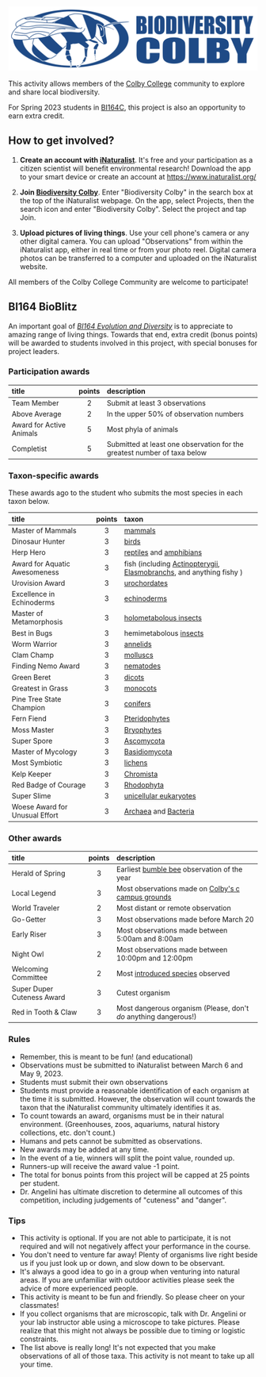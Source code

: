![](biodiversity.colby.horiz.png)

This activity allows members of the [Colby College](https://www.colby.edu/) community to explore and share local biodiversity. 

For Spring 2023 students in [BI164C](https://github.com/aphanotus/openEd/blob/main/BI164.23S.Evolution.and.Diversity/BI164.23S.Evolution.and.Diversity.syllabus.md), this project is also an opportunity to earn extra credit.

## How to get involved?

1. **Create an account with [iNaturalist](https://www.inaturalist.org/)**. It's free and your participation as a citizen scientist will benefit environmental research! Download the app to your smart device or create an account at https://www.inaturalist.org/ 

2. **Join [Biodiversity Colby](https://www.inaturalist.org/projects/biodiversity-colby)**. Enter "Biodiversity Colby" in the search box at the top of the iNaturalist webpage. On the app, select Projects, then the search icon and enter "Biodiversity Colby". Select the project and tap Join.

3. **Upload pictures of living things**. Use your cell phone's camera or any other digital camera. You can upload "Observations" from within the iNaturalist app, either in real time or from your photo reel. Digital camera photos can be transferred to a computer and uploaded on the iNaturalist website. 

All members of the Colby College Community are welcome to participate!

## BI164 BioBlitz

An important goal of *[BI164 Evolution and Diversity](https://github.com/aphanotus/openEd/blob/main/BI164.23S.Evolution.and.Diversity/BI164.23S.Evolution.and.Diversity.syllabus.md)* is to appreciate to amazing range of living things. Towards that end, extra credit (bonus points) will be awarded to students involved in this project, with special bonuses for project leaders.

### Participation awards

| title | points | description |
|:--- |:---:|:--- |
| Team Member | 2 | Submit at least 3 observations |
| Above Average | 2 | In the upper 50% of observation numbers |
| Award for Active Animals | 5 | Most phyla of animals |
| Completist | 5 | Submitted at least one observation for the greatest number of taxa below  |

### Taxon-specific awards

These awards ago to the student who submits the most species in each taxon below.

| title | points | taxon |
|:--- |:---:|:--- |
| Master of Mammals | 3 | [mammals](https://www.inaturalist.org/taxa/40151-Mammalia) |
| Dinosaur Hunter | 3 | [birds](https://www.inaturalist.org/observations?taxon_id=3) |
| Herp Hero | 3 | [reptiles](https://www.inaturalist.org/taxa/26036-Reptilia) and [amphibians](https://www.inaturalist.org/taxa/20978-Amphibia) |
| Award for Aquatic Awesomeness | 3 | fish (including [Actinopterygii](https://www.inaturalist.org/taxa/47178-Actinopterygii), [Elasmobranchs](https://www.inaturalist.org/observations?taxon_id=47273), and anything fishy ) |
| Urovision Award | 3 | [urochordates](https://www.inaturalist.org/taxa/130868-Tunicata) |
| Excellence in Echinoderms | 3 | [echinoderms](https://www.inaturalist.org/taxa/47549-Echinodermata) |
| Master of Metamorphosis | 3 | [holometabolous insects](https://www.inaturalist.org/observations?taxon_id=47158) |
| Best in Bugs | 3 | hemimetabolous [insects](https://www.inaturalist.org/taxa/47158-Insecta) |
| Worm Warrior | 3 | [annelids](https://www.inaturalist.org/taxa/47491-Annelida) |
| Clam Champ | 3 | [molluscs](https://www.inaturalist.org/observations?taxon_id=47115) |
| Finding Nemo Award | 3 | [nematodes](https://www.inaturalist.org/taxa/54960-Nematoda) |
| Green Beret | 3 | [dicots](https://www.inaturalist.org/taxa/47124-Magnoliopsida) |
| Greatest in Grass | 3 | [monocots](https://www.inaturalist.org/taxa/47163-Liliopsida) |
| Pine Tree State Champion | 3 | [conifers](https://www.inaturalist.org/taxa/136329-Pinopsida) |
| Fern Fiend | 3 | [Pteridophytes](https://www.inaturalist.org/taxa/121943-Polypodiopsida) |
| Moss Master | 3 | [Bryophytes](https://www.inaturalist.org/taxa/311249-Bryophyta) |
| Super Spore | 3 | [Ascomycota](https://www.inaturalist.org/taxa/48250-Ascomycota) |
| Master of Mycology | 3 | [Basidiomycota](https://www.inaturalist.org/taxa/47169-Basidiomycota) |
| Most Symbiotic | 3 | [lichens](https://www.inaturalist.org/taxa/54743-Lecanoromycetes) |
| Kelp Keeper | 3 | [Chromista](https://www.inaturalist.org/taxa/48222-Chromista) |
| Red Badge of Courage | 3 | [Rhodophyta](https://www.inaturalist.org/taxa/57774-Rhodophyta) |
| Super Slime | 3 | [unicellular eukaryotes](https://www.inaturalist.org/observations?taxon_id=47686) |
| Woese Award for Unusual Effort | 3 | [Archaea](https://www.inaturalist.org/taxa/151817-Archaea) and [Bacteria](https://www.inaturalist.org/taxa/67333-Bacteria) |

### Other awards

| title | points | description |
|:--- |:---:|:--- |
| Herald of Spring | 3 | Earliest [bumble bee](https://www.inaturalist.org/taxa/52775-Bombus) observation of the year |
| Local Legend | 3 | Most observations made on [Colby's c campus grounds](https://www.google.com/maps/@44.5638729,-69.6670136,1443m/data=!3m1!1e3) |
| World Traveler | 2 | Most distant or remote observation |
| Go-Getter | 3 | Most observations made before March 20 |
| Early Riser | 3 | Most observations made between 5:00am and 8:00am |
| Night Owl | 2 | Most observations made between 10:00pm and 12:00pm |
| Welcoming Committee | 2 | Most [introduced species](https://en.wikipedia.org/wiki/Introduced_species) observed |
| Super Duper Cuteness Award | 3 | Cutest organism |
| Red in Tooth & Claw | 3 | Most dangerous organism (Please, don't *do* anything dangerous!) |

### Rules

- Remember, this is meant to be fun! (and educational)
- Observations must be submitted to iNaturalist between March 6 and May 9, 2023.
- Students must submit their own observations 
- Students must provide a reasonable identification of each organism at the time it is submitted. However, the observation will count towards the taxon that the iNaturalist community ultimately identifies it as.
- To count towards an award, organisms must be in their natural environment. (Greenhouses, zoos, aquariums, natural history collections, etc. don't count.) 
- Humans and pets cannot be submitted as observations.
- New awards may be added at any time.
- In the event of a tie, winners will split the point value, rounded up.
- Runners-up will receive the award value -1 point.
- The total for bonus points from this project will be capped at 25 points per student.
- Dr. Angelini has ultimate discretion to determine all outcomes of this competition, including judgements of "cuteness" and "danger".

### Tips

- This activity is optional. If you are not able to participate, it is not required and will not negatively affect your performance in the course.
- You don't need to venture far away! Plenty of organisms live right beside us if you just look up or down, and slow down to be observant. 
- It's always a good idea to go in a group when venturing into natural areas. If you are unfamiliar with outdoor activities please seek the advice of more experienced people.
- This activity is meant to be fun and friendly. So please cheer on your classmates!
- If you collect organisms that are microscopic, talk with Dr. Angelini or your lab instructor able using a microscope to take pictures. Please realize that this might not always be possible due to timing or logistic constraints.
- The list above is really long! It's not expected that you make observations of all of those taxa. This activity is not meant to take up all your time.